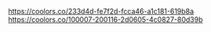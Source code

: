 https://coolors.co/233d4d-fe7f2d-fcca46-a1c181-619b8a
https://coolors.co/100007-200116-2d0605-4c0827-80d39b